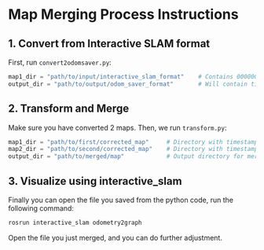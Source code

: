 # Map Merging Process Instructions

## 1. Convert from Interactive SLAM format
First, run `convert2odomsaver.py`:

```python
map1_dir = "path/to/input/interactive_slam_format"    # Contains 000000/, 000001/, etc.
output_dir = "path/to/output/odom_saver_format"       # Will contain timestamp.pcd/.odom
```

## 2. Transform and Merge
Make sure you have converted 2 maps. Then, we run `transform.py`:

```python
map1_dir = "path/to/first/corrected_map"     # Directory with timestamp.pcd/.odom files
map2_dir = "path/to/second/corrected_map"    # Directory with timestamp.pcd/.odom files
output_dir = "path/to/merged/map"            # Output directory for merged map
```

## 3. Visualize using interactive_slam
Finally you can open the file you saved from the python code, run the following command:
```bash
rosrun interactive_slam odometry2graph
```
Open the file you just merged, and you can do further adjustment.
